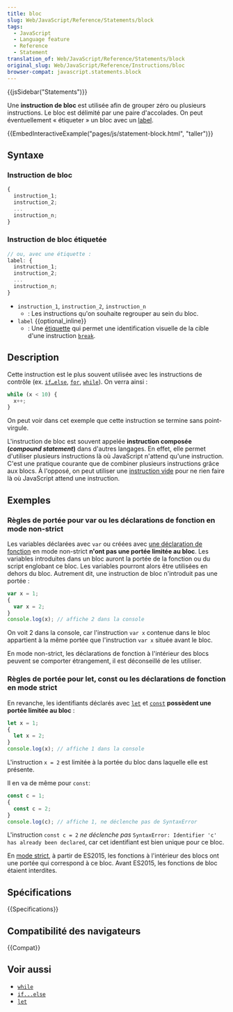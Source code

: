 ```yaml
---
title: bloc
slug: Web/JavaScript/Reference/Statements/block
tags:
  - JavaScript
  - Language feature
  - Reference
  - Statement
translation_of: Web/JavaScript/Reference/Statements/block
original_slug: Web/JavaScript/Reference/Instructions/bloc
browser-compat: javascript.statements.block
---
```


{{jsSidebar("Statements")}}

Une **instruction de bloc** est utilisée afin de grouper zéro ou plusieurs instructions. Le bloc est délimité par une paire d'accolades. On peut éventuellement « étiqueter » un bloc avec un [label](/fr/docs/Web/JavaScript/Reference/Statements/label).

{{EmbedInteractiveExample("pages/js/statement-block.html", "taller")}}

## Syntaxe

### Instruction de bloc

```js
{
  instruction_1;
  instruction_2;
  ...
  instruction_n;
}
```

### Instruction de bloc étiquetée

```js
// ou, avec une étiquette :
label: {
  instruction_1;
  instruction_2;
  ...
  instruction_n;
}
```

- `instruction_1`, `instruction_2`, `instruction_n`
  - : Les instructions qu'on souhaite regrouper au sein du bloc.
- `label` {{optional_inline}}
  - : Une [étiquette](/fr/docs/Web/JavaScript/Reference/Statements/label) qui permet une identification visuelle de la cible d'une instruction [`break`](/fr/docs/Web/JavaScript/Reference/Statements/break).

## Description

Cette instruction est le plus souvent utilisée avec les instructions de contrôle (ex. [`if…else`](/fr/docs/Web/JavaScript/Reference/Statements/if...else), [`for`](/fr/docs/Web/JavaScript/Reference/Statements/for), [`while`](/fr/docs/Web/JavaScript/Reference/Statements/while)). On verra ainsi :

```js
while (x < 10) {
  x++;
}
```

On peut voir dans cet exemple que cette instruction se termine sans point-virgule.

L'instruction de bloc est souvent appelée **instruction composée (_compound statement_)** dans d'autres langages. En effet, elle permet d'utiliser plusieurs instructions là où JavaScript n'attend qu'une instruction. C'est une pratique courante que de combiner plusieurs instructions grâce aux blocs. À l'opposé, on peut utiliser une [instruction vide](/fr/docs/Web/JavaScript/Reference/Statements/Empty) pour ne rien faire là où JavaScript attend une instruction.

## Exemples

### Règles de portée pour var ou les déclarations de fonction en mode non-strict

Les variables déclarées avec `var` ou créées avec [une déclaration de fonction](/fr/docs/Web/JavaScript/Reference/Statements/function) en mode non-strict **n'ont pas une portée limitée au bloc**. Les variables introduites dans un bloc auront la portée de la fonction ou du script englobant ce bloc. Les variables pourront alors être utilisées en dehors du bloc. Autrement dit, une instruction de bloc n'introduit pas une portée :

```js example-bad
var x = 1;
{
  var x = 2;
}
console.log(x); // affiche 2 dans la console
```

On voit 2 dans la console, car l'instruction `var x` contenue dans le bloc appartient à la même portée que l'instruction `var x` située avant le bloc.

En mode non-strict, les déclarations de fonction à l'intérieur des blocs peuvent se comporter étrangement, il est déconseillé de les utiliser.

### Règles de portée pour let, const ou les déclarations de fonction en mode strict

En revanche, les identifiants déclarés avec [`let`](/fr/docs/Web/JavaScript/Reference/Statements/let) et [`const`](/fr/docs/Web/JavaScript/Reference/Statements/const) **possèdent une portée limitée au bloc** :

```js
let x = 1;
{
  let x = 2;
}
console.log(x); // affiche 1 dans la console
```

L'instruction `x = 2` est limitée à la portée du bloc dans laquelle elle est présente.

Il en va de même pour `const`:

```js
const c = 1;
{
  const c = 2;
}
console.log(c); // affiche 1, ne déclenche pas de SyntaxError
```

L'instruction `const c = 2` _ne déclenche pas_ `SyntaxError: Identifier 'c' has already been declared`, car cet identifiant est bien unique pour ce bloc.

En [mode strict](/fr/docs/Web/JavaScript/Reference/Strict_mode), à partir de ES2015, les fonctions à l'intérieur des blocs ont une portée qui correspond à ce bloc. Avant ES2015, les fonctions de bloc étaient interdites.

## Spécifications

{{Specifications}}

## Compatibilité des navigateurs

{{Compat}}

## Voir aussi

- [`while`](/fr/docs/Web/JavaScript/Reference/Statements/while)
- [`if...else`](/fr/docs/Web/JavaScript/Reference/Statements/if...else)
- [`let`](/fr/docs/Web/JavaScript/Reference/Statements/let)
